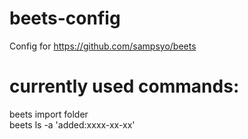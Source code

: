 # beets-config
Config for https://github.com/sampsyo/beets


# currently used commands:
beets import folder  
beets ls -a 'added:xxxx-xx-xx'
